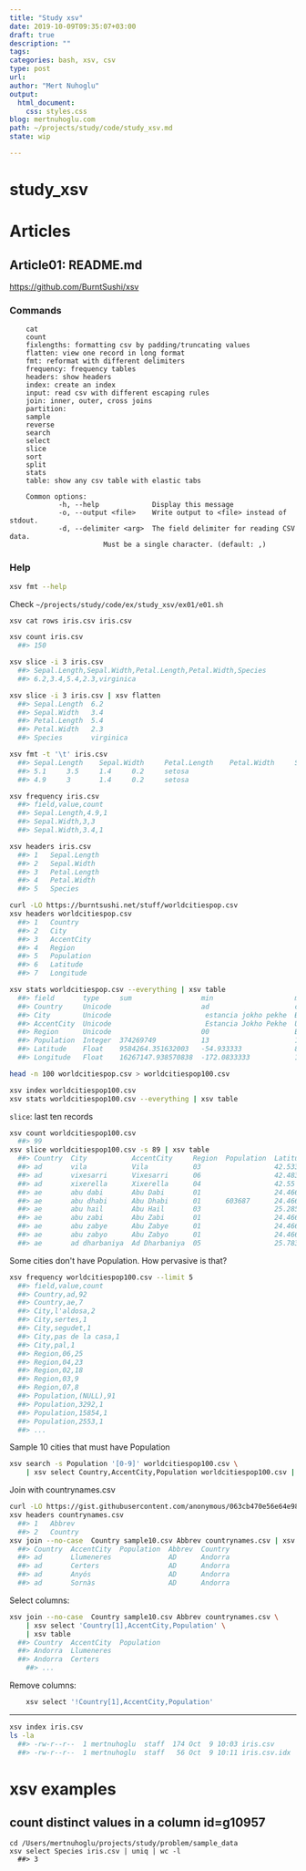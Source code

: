 ```yaml
---
title: "Study xsv"
date: 2019-10-09T09:35:07+03:00 
draft: true
description: ""
tags:
categories: bash, xsv, csv
type: post
url:
author: "Mert Nuhoglu"
output:
  html_document:
    css: styles.css
blog: mertnuhoglu.com
path: ~/projects/study/code/study_xsv.md
state: wip

---
```


# study_xsv

# Articles

## Article01: README.md

https://github.com/BurntSushi/xsv

### Commands

		cat
		count
		fixlengths: formatting csv by padding/truncating values
		flatten: view one record in long format
		fmt: reformat with different delimiters
		frequency: frequency tables
		headers: show headers
		index: create an index
		input: read csv with different escaping rules
		join: inner, outer, cross joins
		partition: 
		sample
		reverse
		search
		select
		slice
		sort
		split
		stats
		table: show any csv table with elastic tabs

		Common options:
				-h, --help             Display this message
				-o, --output <file>    Write output to <file> instead of stdout.
				-d, --delimiter <arg>  The field delimiter for reading CSV data.
                           Must be a single character. (default: ,)
### Help

``` bash
xsv fmt --help
``` 

Check `~/projects/study/code/ex/study_xsv/ex01/e01.sh`

``` bash
xsv cat rows iris.csv iris.csv
``` 

``` bash
xsv count iris.csv
  ##> 150
``` 

``` bash
xsv slice -i 3 iris.csv
  ##> Sepal.Length,Sepal.Width,Petal.Length,Petal.Width,Species
  ##> 6.2,3.4,5.4,2.3,virginica

xsv slice -i 3 iris.csv | xsv flatten
  ##> Sepal.Length  6.2
  ##> Sepal.Width   3.4
  ##> Petal.Length  5.4
  ##> Petal.Width   2.3
  ##> Species       virginica
``` 

``` bash
xsv fmt -t '\t' iris.csv
  ##> Sepal.Length    Sepal.Width     Petal.Length    Petal.Width     Species
  ##> 5.1     3.5     1.4     0.2     setosa
  ##> 4.9     3       1.4     0.2     setosa
``` 

``` bash
xsv frequency iris.csv
  ##> field,value,count
  ##> Sepal.Length,4.9,1
  ##> Sepal.Width,3,3
  ##> Sepal.Width,3.4,1
``` 

``` bash
xsv headers iris.csv
  ##> 1   Sepal.Length
  ##> 2   Sepal.Width
  ##> 3   Petal.Length
  ##> 4   Petal.Width
  ##> 5   Species
``` 

``` bash
curl -LO https://burntsushi.net/stuff/worldcitiespop.csv
xsv headers worldcitiespop.csv
  ##> 1   Country
  ##> 2   City
  ##> 3   AccentCity
  ##> 4   Region
  ##> 5   Population
  ##> 6   Latitude
  ##> 7   Longitude
``` 

``` bash
xsv stats worldcitiespop.csv --everything | xsv table
  ##> field       type     sum                 min                    max              min_length  max_length  mean                stddev              median              mode        cardinality
  ##> Country     Unicode                      ad                     cn               2           2                                                                       af          43
  ##> City        Unicode                       estancia jokho pekhe  Ðuzaj            2           84                                                                      santa rosa  396982
  ##> AccentCity  Unicode                       Estancia Jokho Pekhe  Üçüncü Mahmudlu  2           84                                                                      Santa Rosa  399311
  ##> Region      Unicode                      00                     BD               0           2                                                   13                  02          95
  ##> Population  Integer  374269749           13                     10021437         0           8           62016.52841756412   300270.25907841505  12896                           5599
  ##> Latitude    Float    9584264.351632003   -54.933333             82.483333        1           12          19.851252996310613  25.15265180172531   30.842358500000003  50.8        148199
  ##> Longitude   Float    16267147.938570838  -172.0833333           167.966667       1           14          33.69306786723125   55.75055728925547   25.25               90.6666667  154842
``` 

``` bash
head -n 100 worldcitiespop.csv > worldcitiespop100.csv 
``` 

``` bash
xsv index worldcitiespop100.csv
xsv stats worldcitiespop100.csv --everything | xsv table
``` 

`slice`: last ten records

``` bash
xsv count worldcitiespop100.csv
  ##> 99
xsv slice worldcitiespop100.csv -s 89 | xsv table
  ##> Country  City           AccentCity     Region  Population  Latitude    Longitude
  ##> ad       vila           Vila           03                  42.5333333  1.5666667
  ##> ad       vixesarri      Vixesarri      06                  42.4833333  1.4666667
  ##> ad       xixerella      Xixerella      04                  42.55       1.4833333
  ##> ae       abu dabi       Abu Dabi       01                  24.466667   54.366667
  ##> ae       abu dhabi      Abu Dhabi      01      603687      24.466667   54.366667
  ##> ae       abu hail       Abu Hail       03                  25.285475   55.329611
  ##> ae       abu zabi       Abu Zabi       01                  24.466667   54.366667
  ##> ae       abu zabye      Abu Zabye      01                  24.466667   54.366667
  ##> ae       abu zabyo      Abu Zabyo      01                  24.466667   54.366667
  ##> ae       ad dharbaniya  Ad Dharbaniya  05                  25.783333   55.933333
``` 

Some cities don't have Population. How pervasive is that?

``` bash
xsv frequency worldcitiespop100.csv --limit 5
  ##> field,value,count
  ##> Country,ad,92
  ##> Country,ae,7
  ##> City,l'aldosa,2
  ##> City,sertes,1
  ##> City,segudet,1
  ##> City,pas de la casa,1
  ##> City,pal,1
  ##> Region,06,25
  ##> Region,04,23
  ##> Region,02,18
  ##> Region,03,9
  ##> Region,07,8
  ##> Population,(NULL),91
  ##> Population,3292,1
  ##> Population,15854,1
  ##> Population,2553,1
  ##> ...
``` 

Sample 10 cities that must have Population

``` bash
xsv search -s Population '[0-9]' worldcitiespop100.csv \
	| xsv select Country,AccentCity,Population worldcitiespop100.csv | xsv sample 10 > sample10.csv
``` 

Join with countrynames.csv

``` bash
curl -LO https://gist.githubusercontent.com/anonymous/063cb470e56e64e98cf1/raw/98e2589b801f6ca3ff900b01a87fbb7452eb35c7/countrynames.csv
xsv headers countrynames.csv
  ##> 1   Abbrev
  ##> 2   Country
xsv join --no-case  Country sample10.csv Abbrev countrynames.csv | xsv table
  ##> Country  AccentCity  Population  Abbrev  Country
  ##> ad       Llumeneres              AD      Andorra
  ##> ad       Certers                 AD      Andorra
  ##> ad       Anyós                   AD      Andorra
  ##> ad       Sornàs                  AD      Andorra
``` 

Select columns:

``` bash
xsv join --no-case  Country sample10.csv Abbrev countrynames.csv \
	| xsv select 'Country[1],AccentCity,Population' \
	| xsv table
  ##> Country  AccentCity  Population
  ##> Andorra  Llumeneres  
  ##> Andorra  Certers     
	##> ...
``` 

Remove columns:

``` bash
	xsv select '!Country[1],AccentCity,Population' 
``` 

---

``` bash
xsv index iris.csv
ls -la
  ##> -rw-r--r--  1 mertnuhoglu  staff  174 Oct  9 10:03 iris.csv
  ##> -rw-r--r--  1 mertnuhoglu  staff   56 Oct  9 10:11 iris.csv.idx
``` 

# xsv examples

## count distinct values in a column  id=g10957

``` 
cd /Users/mertnuhoglu/projects/study/problem/sample_data
xsv select Species iris.csv | uniq | wc -l
  ##> 3
``` 



